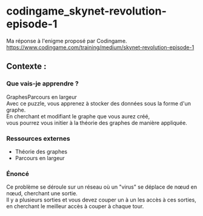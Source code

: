 # codingame_skynet-revolution-episode-1
Ma réponse à l'enigme proposé par Codingame.  
https://www.codingame.com/training/medium/skynet-revolution-episode-1
## Contexte : 
### Que vais-je apprendre ?  
GraphesParcours en largeur  
Avec ce puzzle, vous apprenez à stocker des données sous la forme d'un graphe.   
En cherchant et modifiant le graphe que vous aurez créé,   
vous pourrez vous initier à la théorie des graphes de manière appliquée.  
### Ressources externes 
- Théorie des graphes
- Parcours en largeur  
### Énoncé  
Ce problème se déroule sur un réseau où un "virus" se déplace de nœud en nœud, cherchant une sortie.   
Il y a plusieurs sorties et vous devez couper un à un les accès à ces sorties,   
en cherchant le meilleur accès à couper à chaque tour.
